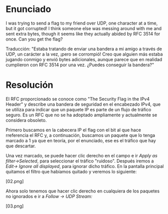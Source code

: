 # Enunciado
I was trying to send a flag to my friend over UDP, one character at a time, but it got corrupted! I think someone else was messing around with me and sent extra bytes, though it seems like they actually abided by RFC 3514 for once. Can you get the flag?

Traducción: "Estaba tratando de enviar una bandera a mi amigo a través de UDP, un carácter a la vez, ¡pero se corrompió! Creo que alguien más estaba jugando conmigo y envió bytes adicionales, aunque parece que en realidad cumplieron con RFC 3514 por una vez. ¿Puedes conseguir la bandera?"

# Resolución

El RFC proporcionado se conoce como "The Security Flag in the IPv4 Header" y describe una bandera de seguridad en el encabezado IPv4, que se utiliza para indicar que un paquete IP es parte de un flujo de tráfico seguro. Es un RFC que no se ha adoptado ampliamente y actualmente se considera obsoleto.

Primero buscamos en la cabecera IP el flag con el bit al que hace rreferencia el RFC y, a continuación, buscamos un paquete que lo tenga marcado a 1 ya que en teoría, por el enunciado, ese es el tráfico que hay que descartar.

[](./01.png)

Una vez marcado, se puede hacer clic derecho en el campo e ir *Apply as filter->Selected*, para seleccionar el tráfico "ruidoso".
Después iremos a *Edit-> Ignore all displayed*, para ignorar dicho tráfico. En la pantalla principal quitamos el filtro que habíamos quitado y veremos lo siguiente:

[02.png]

Ahora solo tenemos que hacer clic derecho en cualquiera de los paquetes no ignorados e ir a *Follow -> UDP Stream:*

[03.png]
